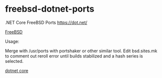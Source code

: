 # freebsd-dotnet-ports
.NET Core FreeBSD Ports
https://dot.net/

[FreeBSD](https://www.freebsd.org/)

Usage:

Merge with /usr/ports with portshaker or other similar tool.
Edit bsd.sites.mk to comment out reroll error until builds stabilized and a hash series is selected.


[dotnet core](http://github.com/dotnet/cli)

